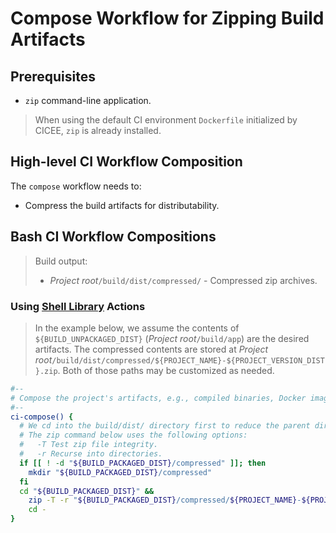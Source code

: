 # Compose Workflow for Zipping Build Artifacts

## Prerequisites

* `zip` command-line application.

> When using the default CI environment `Dockerfile` initialized by CICEE, `zip` is already installed.

## High-level CI Workflow Composition

The `compose` workflow needs to:

* Compress the build artifacts for distributability.

## Bash CI Workflow Compositions

> Build output:
>
> * _Project root_`/build/dist/compressed/` - Compressed zip archives.

### Using [Shell Library][shell library] Actions

> In the example below, we assume the contents of `${BUILD_UNPACKAGED_DIST}` (_Project root_`/build/app`) are the desired artifacts. The compressed contents are stored at _Project root_`/build/dist/compressed/${PROJECT_NAME}-${PROJECT_VERSION_DIST}.zip`. Both of those paths may be customized as needed.

```bash
#--
# Compose the project's artifacts, e.g., compiled binaries, Docker images.
#--
ci-compose() {
  # We cd into the build/dist/ directory first to reduce the parent directories included in the zip archive.
  # The zip command below uses the following options:
  #   -T Test zip file integrity.
  #   -r Recurse into directories.
  if [[ ! -d "${BUILD_PACKAGED_DIST}/compressed" ]]; then
    mkdir "${BUILD_PACKAGED_DIST}/compressed"
  fi
  cd "${BUILD_PACKAGED_DIST}" &&
    zip -T -r "${BUILD_PACKAGED_DIST}/compressed/${PROJECT_NAME}-${PROJECT_VERSION_DIST}.zip" "${BUILD_UNPACKAGED_DIST}" &&
    cd -
}
```

[shell library]: ../../use/ci-library.md

